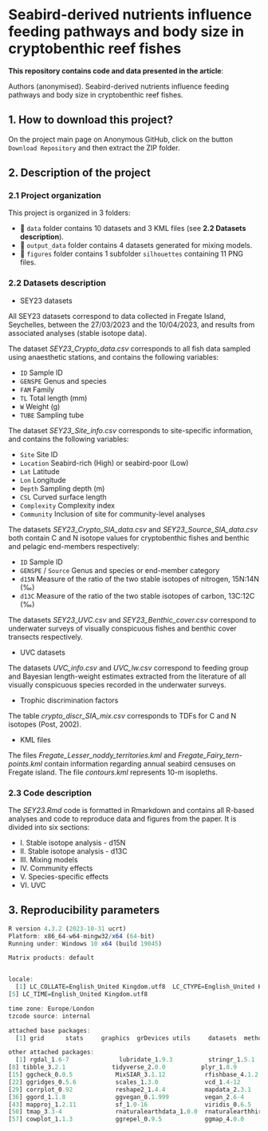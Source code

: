 
# **Seabird-derived nutrients influence feeding pathways and body size in cryptobenthic reef fishes**

**This repository contains code and data presented in the article**:
  
  Authors (anonymised). Seabird-derived nutrients influence feeding pathways and body size in cryptobenthic reef fishes.


## 1. How to download this project?

On the project main page on Anonymous GitHub, click on the button `Download Repository` and then extract the ZIP folder.



## 2. Description of the project

### 2.1 Project organization

This project is organized in 3 folders:
  
* :file_folder:	`data` folder contains 10 datasets and 3 KML files (see **2.2 Datasets description**).
* :file_folder:	`output_data` folder contains 4 datasets generated for mixing models.
* :file_folder:	`figures` folder contains 1 subfolder `silhouettes` containing 11 PNG files.


### 2.2 Datasets description

* SEY23 datasets

All SEY23 datasets correspond to data collected in Fregate Island, Seychelles, between the 27/03/2023 and the 10/04/2023, and results from associated analyses (stable isotope data).

The dataset _SEY23_Crypto_data.csv_ corresponds to all fish data sampled using anaesthetic stations, and contains the following variables:
- `ID` Sample ID
- `GENSPE` Genus and species
- `FAM` Family
- `TL` Total length (mm)
- `W` Weight (g)
- `TUBE` Sampling tube

The dataset _SEY23_Site_info.csv_ corresponds to site-specific information, and contains the following variables:
- `Site` Site ID
- `Location` Seabird-rich (High) or seabird-poor (Low)
- `Lat` Latitude
- `Lon` Longitude
- `Depth` Sampling depth (m)
- `CSL` Curved surface length
- `Complexity` Complexity index
- `Community` Inclusion of site for community-level analyses


The datasets _SEY23_Crypto_SIA_data.csv_ and _SEY23_Source_SIA_data.csv_ both contain C and N isotope values for cryptobenthic fishes and benthic and pelagic end-members respectively:
 - `ID` Sample ID
- `GENSPE` / `Source` Genus and species or end-member category
- `d15N` Measure of the ratio of the two stable isotopes of nitrogen, 15N:14N (‰)
- `d13C` Measure of the ratio of the two stable isotopes of carbon, 13C:12C (‰)

The datasets _SEY23_UVC.csv_ and _SEY23_Benthic_cover.csv_ correspond to underwater surveys of visually conspicuous fishes and benthic cover transects respectively.

* UVC datasets

The datasets _UVC_info.csv_ and _UVC_lw.csv_ correspond to feeding group and Bayesian length-weight estimates extracted from the literature of all visually conspicuous species recorded in the underwater surveys.

* Trophic discrimination factors

The table _crypto_discr_SIA_mix.csv_ corresponds to TDFs for C and N isotopes (Post, 2002).

* KML files

The files _Fregate_Lesser_noddy_territories.kml_ and _Fregate_Fairy_tern-points.kml_ contain information regarding annual seabird censuses on Fregate island.
The file _contours.kml_ represents 10-m isopleths.

### 2.3 Code description

The _SEY23.Rmd_ code is formatted in Rmarkdown and contains all R-based analyses and code to reproduce data and figures from the paper. It is divided into six sections:

* I. Stable isotope analysis - d15N
* II. Stable isotope analysis - d13C
* III. Mixing models
* IV. Community effects
* V. Species-specific effects
* VI. UVC


## 3. Reproducibility parameters


```R
R version 4.3.2 (2023-10-31 ucrt)
Platform: x86_64-w64-mingw32/x64 (64-bit)
Running under: Windows 10 x64 (build 19045)

Matrix products: default


locale:
  [1] LC_COLLATE=English_United Kingdom.utf8  LC_CTYPE=English_United Kingdom.utf8    LC_MONETARY=English_United Kingdom.utf8 LC_NUMERIC=C                           
[5] LC_TIME=English_United Kingdom.utf8    

time zone: Europe/London
tzcode source: internal

attached base packages:
  [1] grid      stats     graphics  grDevices utils     datasets  methods   base     

other attached packages:
  [1] rgdal_1.6-7              lubridate_1.9.3          stringr_1.5.1            dplyr_1.1.3              purrr_1.0.2              readr_2.1.5              tidyr_1.3.0             
[8] tibble_3.2.1             tidyverse_2.0.0          plyr_1.8.9               fishflux_0.0.1.6         forcats_1.0.0            modelr_0.1.11            emmeans_1.10.1          
[15] ggcheck_0.0.5            MixSIAR_3.1.12           rfishbase_4.1.2          tidybayes_3.0.6          brms_2.21.0              Rcpp_1.0.12              ggformula_0.12.0        
[22] ggridges_0.5.6           scales_1.3.0             vcd_1.4-12               ggpubr_0.6.0             lwgeom_0.2-14            performance_0.11.0       RColorBrewer_1.1-3      
[29] corrplot_0.92            reshape2_1.4.4           mapdata_2.3.1            labdsv_2.1-0             mgcv_1.9-1               nlme_3.1-164             ade4_1.7-22             
[36] ggord_1.1.8              ggvegan_0.1.999          vegan_2.6-4              lattice_0.22-6           permute_0.9-7            raster_3.6-26            sp_2.1-4                
[43] mapproj_1.2.11           sf_1.0-16                viridis_0.6.5            viridisLite_0.4.2        maps_3.4.2               magick_2.8.3             XML_3.99-0.16.1         
[50] tmap_3.3-4               rnaturalearthdata_1.0.0  rnaturalearthhires_0.2.1 rnaturalearth_1.0.1      ggimage_0.3.3            ggnewscale_0.4.10        gtable_0.3.5            
[57] cowplot_1.1.3            ggrepel_0.9.5            ggmap_4.0.0              ggplot2_3.5.1            NCmisc_1.2.0    
```
